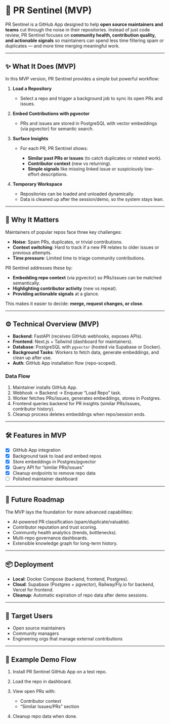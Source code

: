 # 🚨 PR Sentinel (MVP)

PR Sentinel is a GitHub App designed to help **open source maintainers and teams** cut through the noise in their repositories.
Instead of just code review, PR Sentinel focuses on **community health, contribution quality, and actionable signals** so maintainers can spend less time filtering spam or duplicates — and more time merging meaningful work.

---

## ✨ What It Does (MVP)

In this MVP version, PR Sentinel provides a simple but powerful workflow:

1. **Load a Repository**

   * Select a repo and trigger a background job to sync its open PRs and issues.

2. **Embed Contributions with pgvector**

   * PRs and issues are stored in PostgreSQL with vector embeddings (via pgvector) for semantic search.

3. **Surface Insights**

   * For each PR, PR Sentinel shows:

     * **Similar past PRs or issues** (to catch duplicates or related work).
     * **Contributor context** (new vs returning).
     * **Simple signals** like missing linked issue or suspiciously low-effort descriptions.

4. **Temporary Workspace**

   * Repositories can be loaded and unloaded dynamically.
   * Data is cleaned up after the session/demo, so the system stays lean.

---

## 🧩 Why It Matters

Maintainers of popular repos face three key challenges:

* **Noise**: Spam PRs, duplicates, or trivial contributions.
* **Context switching**: Hard to track if a new PR relates to older issues or previous attempts.
* **Time pressure**: Limited time to triage community contributions.

PR Sentinel addresses these by:

* **Embedding repo context** (via pgvector) so PRs/issues can be matched semantically.
* **Highlighting contributor activity** (new vs repeat).
* **Providing actionable signals** at a glance.

This makes it easier to decide: **merge, request changes, or close**.

---

## ⚙️ Technical Overview (MVP)

* **Backend**: FastAPI (receives GitHub webhooks, exposes APIs).
* **Frontend**: Next.js + Tailwind (dashboard for maintainers).
* **Database**: PostgreSQL with `pgvector` (hosted via Supabase or Docker).
* **Background Tasks**: Workers to fetch data, generate embeddings, and clean up after use.
* **Auth**: GitHub App installation flow (repo-scoped).

### Data Flow

1. Maintainer installs GitHub App.
2. Webhook → Backend → Enqueue “Load Repo” task.
3. Worker fetches PRs/issues, generates embeddings, stores in Postgres.
4. Frontend queries backend for PR insights (similar PRs/issues, contributor history).
5. Cleanup process deletes embeddings when repo/session ends.

---

## 🛠️ Features in MVP

* [x] GitHub App integration
* [x] Background task to load and embed repos
* [x] Store embeddings in Postgres/pgvector
* [x] Query API for “similar PRs/issues”
* [x] Cleanup endpoints to remove repo data
* [ ] Polished maintainer dashboard

---

## 🚀 Future Roadmap

The MVP lays the foundation for more advanced capabilities:

* AI-powered PR classification (spam/duplicate/valuable).
* Contributor reputation and trust scoring.
* Community health analytics (trends, bottlenecks).
* Multi-repo governance dashboards.
* Extensible knowledge graph for long-term history.

---

## 📦 Deployment

* **Local**: Docker Compose (backend, frontend, Postgres).
* **Cloud**: Supabase (Postgres + pgvector), Railway/Fly.io for backend, Vercel for frontend.
* **Cleanup**: Automatic expiration of repo data after demo sessions.

---

## 🎯 Target Users

* Open source maintainers
* Community managers
* Engineering orgs that manage external contributions

---

## 📖 Example Demo Flow

1. Install PR Sentinel GitHub App on a test repo.
2. Load the repo in dashboard.
3. View open PRs with:

   * Contributor context
   * “Similar Issues/PRs” section
4. Cleanup repo data when done.


